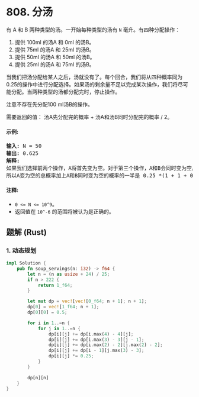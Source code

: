 # 808. 分汤
有 A 和 B 两种类型的汤。一开始每种类型的汤有 ```N``` 毫升。有四种分配操作：
1. 提供 100ml 的汤A 和 0ml 的汤B。
2. 提供 75ml 的汤A 和 25ml 的汤B。
3. 提供 50ml 的汤A 和 50ml 的汤B。
4. 提供 25ml 的汤A 和 75ml 的汤B。

当我们把汤分配给某人之后，汤就没有了。每个回合，我们将从四种概率同为0.25的操作中进行分配选择。如果汤的剩余量不足以完成某次操作，我们将尽可能分配。当两种类型的汤都分配完时，停止操作。

注意不存在先分配100 ml汤B的操作。

需要返回的值： 汤A先分配完的概率 + 汤A和汤B同时分配完的概率 / 2。

#### 示例:
<pre>
<strong>输入:</strong> N = 50
<strong>输出:</strong> 0.625
<strong>解释:</strong>
如果我们选择前两个操作，A将首先变为空。对于第三个操作，A和B会同时变为空。对于第四个操作，B将首先变为空。
所以A变为空的总概率加上A和B同时变为空的概率的一半是 0.25 *(1 + 1 + 0.5 + 0)= 0.625。
</pre>

#### 注释:
* ```0 <= N <= 10^9```。
* 返回值在 ```10^-6``` 的范围将被认为是正确的。

## 题解 (Rust)

### 1. 动态规划
```Rust
impl Solution {
    pub fn soup_servings(n: i32) -> f64 {
        let n = (n as usize + 24) / 25;
        if n > 222 {
            return 1_f64;
        }

        let mut dp = vec![vec![0_f64; n + 1]; n + 1];
        dp[0] = vec![1_f64; n + 1];
        dp[0][0] = 0.5;

        for i in 1..=n {
            for j in 1..=n {
                dp[i][j] += dp[i.max(4) - 4][j];
                dp[i][j] += dp[i.max(3) - 3][j - 1];
                dp[i][j] += dp[i.max(2) - 2][j.max(2) - 2];
                dp[i][j] += dp[i - 1][j.max(3) - 3];
                dp[i][j] *= 0.25;
            }
        }

        dp[n][n]
    }
}
```
